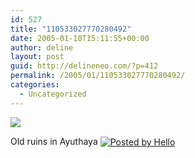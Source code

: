```yaml
---
id: 527
title: "110533027770280492"
date: 2005-01-10T15:11:55+00:00
author: deline
layout: post
guid: http://delineneo.com/?p=412
permalink: /2005/01/110533027770280492/
categories:
  - Uncategorized
---
```

[<img border='0' src='http://www.progsoc.uts.edu.au/~dneo/blog/hello/64/941/320/101-0160_IMG.jpg' />](http://www.progsoc.uts.edu.au/~dneo/blog/hello/64/941/640/101-0160_IMG.jpg)

Old ruins in Ayuthaya&nbsp;[<img src='http://photos1.blogger.com/pbh.gif' alt='Posted by Hello' border='0' align='absmiddle' />](http://www.hello.com/)
